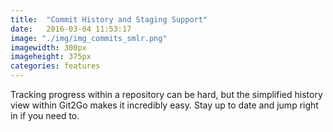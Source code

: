 ```yaml
---
title:  "Commit History and Staging Support"
date:   2016-03-04 11:53:17
image: "./img/img_commits_smlr.png"
imagewidth: 300px
imageheight: 375px
categories: features
---
```


Tracking progress within a repository can be hard, but the simplified history view within Git2Go makes it incredibly easy. Stay up to date and jump right in if you need to.

